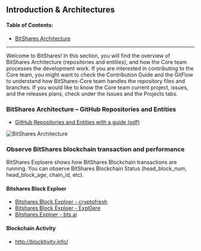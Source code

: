 ## Introduction & Architectures 

#### Table of Contents:
- [BitShares Architecture  ](#bitshares-architecture--github-repositories-and-entities)


***

Welcome to BitShares! In this section, you will find the overview of BitShares Architecture (repositories and entities), and how the Core team processes the development work.  If you are interested in contributing to the Core team, you might want to check the Contribution Guide and the GitFlow to understand how BitShares-Core team handles the repository files and branches.  If you would like to know the Core team current project, issues, and the releases plans, check under the Issues and the Projects tabs.

### BitShares Architecture – GitHub Repositories and Entities
- [GitHub Repositories and Entities with a guide (pdf)](../knowledge_base/shared_files/BitShares_Architecture-V3.pdf) 

![BitShares Architecture](../imgs/structure/bitshares-architecture-v3notop.png)

### Observe BitShares blockchain transaction and performance
BitShares Exploere shows how BitShares Blockchain transactions are running. You can observe BitShares Blockchain Status (head_block_num, head_block_age, chain_id, etc).

#### Bitshares Block Exploer

- [Bitshares Block Exploer - cryptofresh](https://www.cryptofresh.com/)
- [Bitshares Block Exploer - Expl0ere](http://bitshares-explorer.io/#/dashboard)
- [Bitshares.Exploer - bts.ai](https://bts.ai/)

#### Blockchain Activity
- http://blocktivity.info/

